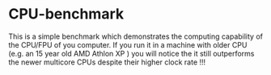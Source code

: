 # CPU-benchmark

This is a simple benchmark which demonstrates the computing capability of the CPU/FPU of you computer.
If you run it in a machine with older CPU (e.g. an 15 year old AMD Athlon XP ) you will notice the it still
outperforms the newer multicore CPUs despite their higher clock rate !!!
